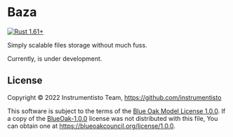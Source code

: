 Baza
====

[![Rust 1.61+](https://img.shields.io/badge/rustc-1.61+-lightgray.svg "Rust 1.61+")](https://blog.rust-lang.org/2022/05/19/Rust-1.61.0.html)

Simply scalable files storage without much fuss.

Currently, is under development.




## License

Copyright © 2022 Instrumentisto Team, https://github.com/instrumentisto

This software is subject to the terms of the [Blue Oak Model License 1.0.0](https://github.com/instrumentisto/baza/blob/main/LICENSE.md). If a copy of the [BlueOak-1.0.0](https://spdx.org/licenses/BlueOak-1.0.0.html) license was not distributed with this file, You can obtain one at <https://blueoakcouncil.org/license/1.0.0>.
